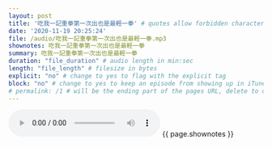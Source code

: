 ```yaml
---
layout: post
title: '吃我一記重拳第一次出也是最輕一拳' # quotes allow forbidden characters like the colon
date: '2020-11-19 20:25:24'
file: /audio/吃我一記重拳第一次出也是最輕一拳.mp3
shownotes: 吃我一記重拳第一次出也是最輕一拳
summary: 吃我一記重拳第一次出也是最輕一拳
duration: "file_duration" # audio length in min:sec
length: "file_length" # filesize in bytes
explicit: "no" # change to yes to flag with the explicit tag
block: "no" # change to yes to keep an episode from showing up in iTunes
# permalink: /1 # will be the ending part of the pages URL, delete to default to the title
---
```


<audio controls>
<source src="{{site.url}}{{site.baseurl}}{{ page.file }}" type="audio/x-mp3">
Your browser does not support the audio element.
</audio>
{{ page.shownotes }}
